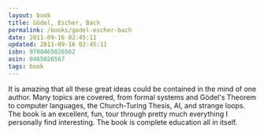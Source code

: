 ```yaml
---
layout: book
title: Gödel, Escher, Bach
permalink: /books/godel-escher-bach
date: 2011-09-16 02:45:11
updated: 2011-09-16 02:45:11
isbn: 9780465026562
asin: 0465026567
tags: book
---
```

It is amazing that all these great ideas could be contained in the mind of one
author. Many topics are covered, from formal systems and Gödel's Theorem to
computer languages, the Church-Turing Thesis, AI, and strange loops. The book
is an excellent, fun, tour through pretty much everything I personally find
interesting. The book is complete education all in itself.
